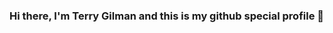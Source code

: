 ### Hi there, I'm Terry Gilman and this is my github special profile 👋

<!--
**tlgilman/tlgilman** is a ✨ _special_ ✨ repository because its `README.md` (this file) appears on your GitHub profile.

- 🔭 I’m currently leading a team within the bank to figure out how to deal with COVID and the world of online banking.
- 🌱 I’m currently learning how to use github. Currently I am a solid Perforce user.
- 👯 I’m looking to collaborate on ...
- 🤔 I’m looking for help with ...
- 💬 Ask me about ...
- 📫 How to reach me: terry.gilman@gmail.com
- 😄 Pronouns: ...
- ⚡ Fun fact: ...
-->
